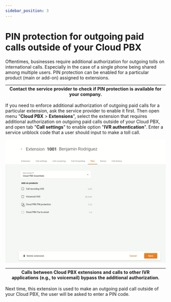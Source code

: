 ```yaml
---
sidebar_position: 3
---
```

# PIN protection for outgoing paid calls outside of your Cloud PBX

Oftentimes, businesses require additional authorization for outgoing tolls on international calls. Especially in the case of a single phone being shared among multiple users. PIN protection can be enabled for a particular product (main or add-on) assigned to extensions.

| Contact the service provider to check if PIN protection is available for your company. |
| --- |

If you need to enforce additional authorization of outgoing paid calls for a particular extension, ask the service provider to enable it first. Then open menu "**Cloud PBX** \> **Extensions**", select the extension that requires additional authorization on outgoing paid calls outside of your Cloud PBX, and open tab "**Call settings**" to enable option "**IVR authentication**". Enter a service unblock code that a user should input to make a toll call.

![](./img/Security-PIN_protection_enabled.gif)

| Calls between Cloud PBX extensions and calls to other IVR applications (e.g., to voicemail) bypass the additional authorization. |
| --- |

Next time, this extension is used to make an outgoing paid call outside of your Cloud PBX, the user will be asked to enter a PIN code.
